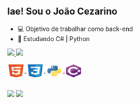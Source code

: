 ## Iae! Sou o João Cezarino 

- 💻 Objetivo de trabalhar como back-end
- 🌱 Estudando C# | Python

<div>
  <a href="https://github.com/JvCezarino">
  <img heigth='180em' src="https://github-readme-stats.vercel.app/api?username=JvCezarino&show_icons=true&theme=tokyonight&include_all_commits-true&count_private=true"/>
  <img heigth='180em' src="https://github-readme-stats.vercel.app/api/top-langs/?username=JvCezarino&layout=compact&langs_count-16&theme=tokyonight"/>
</div>

<div style="display: inline_block"><br>
  <img align="center" alt="Rafa-HTML" height="30" width="40" src="https://raw.githubusercontent.com/devicons/devicon/master/icons/html5/html5-original.svg">
  <img align="center" alt="Rafa-CSS" height="30" width="40" src="https://raw.githubusercontent.com/devicons/devicon/master/icons/css3/css3-original.svg">
  <img align="center" alt="Rafa-Python" height="30" width="40" src="https://raw.githubusercontent.com/devicons/devicon/master/icons/python/python-original.svg">
  <img align="center" alt="Rafa-Csharp" height="30" width="40" src="https://raw.githubusercontent.com/devicons/devicon/master/icons/csharp/csharp-original.svg">
</div>

 ##

 <div> 
  <a href="mailto:joaocezarino2001@gmail.com?subject=Contato%20via%20GitHub" target="_blank"><img src="https://img.shields.io/badge/-Gmail-%23333?style=for-the-badge&logo=gmail&logoColor=white"></a>
  <a href="https://www.linkedin.com/in/jo%C3%A3o-victor-cezarino/" target="_blank"><img src="https://img.shields.io/badge/-LinkedIn-%230077B5?style=for-the-badge&logo=linkedin&logoColor=white" target="_blank"></a>   
</div>
